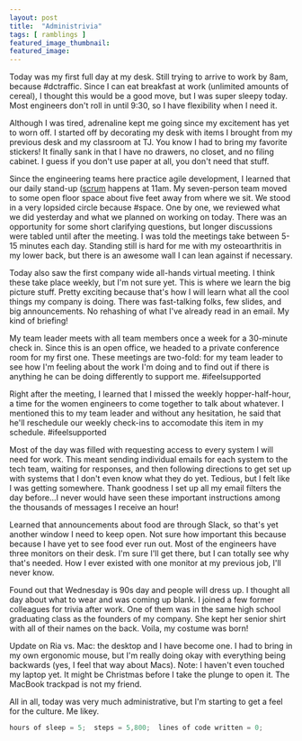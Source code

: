 ```yaml
---
layout: post
title:  "Administrivia"
tags: [ ramblings ]
featured_image_thumbnail:
featured_image: 
---
```

Today was my first full day at my desk.  Still trying to arrive to work by 8am, because #dctraffic.  Since I can eat breakfast at work (unlimited amounts of cereal), I thought this would be a good move, but I was super sleepy today.  Most engineers don't roll in until 9:30, so I have flexibility when I need it. 

Although I was tired, adrenaline kept me going since my excitement has yet to worn off.  I started off by decorating my desk with items I brought from my previous desk and my classroom at TJ. You know I had to bring my favorite stickers!  It finally sank in that I have no drawers, no closet, and no filing cabinet.  I guess if you don't use paper at all, you don't need that stuff.  

Since the engineering teams here practice agile development, I learned that our daily stand-up ([scrum](https://en.wikipedia.org/wiki/Scrum_(software_development){:target="_blank"]) happens at 11am.  My seven-person team moved to some open floor space about five feet away from where we sit.  We stood in a very lopsided circle because #space.  One by one, we reviewed what we did yesterday and what we planned on working on today.  There was an opportunity for some short clarifying questions, but longer discussions were tabled until after the meeting.  I was told the meetings take between 5-15 minutes each day.  Standing still is hard for me with my osteoarthritis in my lower back, but there is an awesome wall I can lean against if necessary.  

Today also saw the first company wide all-hands virtual meeting. I think these take place weekly, but I'm not sure yet.  This is where we learn the big picture stuff.  Pretty exciting because that's how I will learn what all the cool things my company is doing.  There was fast-talking folks, few slides, and big announcements.  No rehashing of what I've already read in an email.  My kind of briefing!

My team leader meets with all team members once a week for a 30-minute check in.  Since this is an open office, we headed to a private conference room for my first one.  These meetings are two-fold:  for my team leader to see how I'm feeling about the work I'm doing and to find out if there is anything he can be doing differently to support me.  #ifeelsupported 

Right after the meeting, I learned that I missed the weekly hopper-half-hour, a time for the women engineers to come together to talk about whatever.  I mentioned this to my team leader and without any hesitation, he said that he'll reschedule our weekly check-ins to accomodate this item in my schedule.  #ifeelsupported

Most of the day was filled with requesting access to every system I will need for work.  This meant sending individual emails for each system to the tech team, waiting for responses, and then following directions to get set up with systems that I don't even know what they do yet.  Tedious, but I felt like I was getting somewhere.  Thank goodness I set up all my email filters the day before...I never would have seen these important instructions among the thousands of messages I receive an hour!

Learned that announcements about food are through Slack, so that's yet another window I need to keep open.  Not sure how important this because because I have yet to see food ever run out.  Most of the engineers have three monitors on their desk.  I'm sure I'll get there, but I can totally see why that's needed.  How I ever existed with one monitor at my previous job, I'll never know.  

Found out that Wednesday is 90s day and people will dress up.  I thought all day about what to wear and was coming up blank.  I joined a few former colleagues for trivia after work.  One of them was in the same high school graduating class as the founders of my company.  She kept her senior shirt with all of their names on the back.  Voila, my costume was born!  

Update on Ria vs. Mac:  the desktop and I have become one. I had to bring in my own ergonomic mouse, but I'm really doing okay with everything being backwards (yes, I feel that way about Macs).  Note:  I haven't even touched my laptop yet.  It might be Christmas before I take the plunge to open it.  The MacBook trackpad is not my friend.

All in all, today was very much administrative, but I'm starting to get a feel for the culture.  Me likey.

```Java
hours of sleep = 5;  steps = 5,800;  lines of code written = 0;
```

